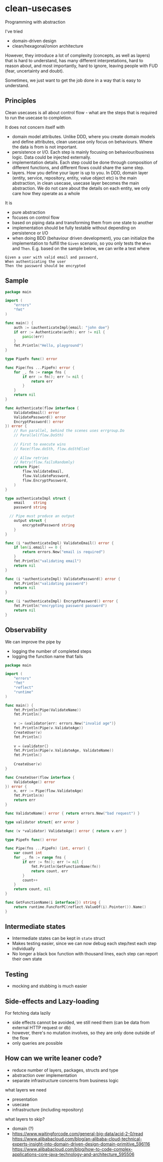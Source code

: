 # clean-usecases
Programming with abstraction

I've tried 

- domain-driven design
- clean/hexagonal/onion architecture

However, they introduce a lot of complexity (concepts, as well as layers) that is hard to understand, has many different interpretations, hard to reason about, and most importantly, hard to ignore, leaving people with FUD (fear, uncertainty and doubt).

Sometimes, we just want to get the job done in a way that is easy to understand.


## Principles

Clean usecases is all about control flow - what are the steps that is required to run the usecase to completion.

It does not concern itself with
- domain model attributes. Unlike DDD, where you create domain models and define attributes, clean usecase only focus on behaviours. Where the data is from is not important.
- persistence or I/O. Each step is mainly focusing on behaviour/business logic. Data could be injected externally.
- implementation details. Each step could be done through composition of different functions, and different flows could share the same step.
- layers. How you define your layer is up to you. In DDD, domain layer (entity, service, repository, entity, value object etc) is the main abstraction, in clean usecase, usecase layer becomes the main abstraction. We do not care about the details on each entity, we only care how they operate as a whole


It is
- pure abstraction
- focuses on control flow
- based on piping data and transforming them from one state to another
- implementation should be fully testable without depending on persistence or I/O
- when doing BDD (behaviour driven development), you can initialize the implementation to fulfill the `Given` scenario, so you only tests the `When` and `Then`. E.g. based on the sample below, we can write a test where 

```
Given a user with valid email and password, 
When authenticating the user
Then the password should be encrypted
```

## Sample

```go
package main

import (
	"errors"
	"fmt"
)

func main() {
	auth := &authenticateImpl{email: "john doe"}
	if err := Authenticate(auth); err != nil {
		panic(err)
	}
	fmt.Println("Hello, playground")
}

type PipeFn func() error

func Pipe(fns ...PipeFn) error {
	for _, fn := range fns {
		if err := fn(); err != nil {
			return err
		}
	}
	return nil
}

func Authenticate(flow interface {
	ValidateEmail() error
	ValidatePassword() error
	EncryptPassword() error
}) error {
	// Run parallel, behind the scenes uses errgroup.Do
	// Parallel(flow.DoSth)
	
	// First to execute wins
	// Race(flow.doSth, flow.doSthElse)
	
	// Allow retries 
	// Retry(flow.failsRandomly)
	return Pipe(
		flow.ValidateEmail,
		flow.ValidatePassword,
		flow.EncryptPassword,
	)
}

type authenticateImpl struct {
	email    string
	password string

  // Pipe must produce an output
	output struct {
		encryptedPassword string
	}
}

func (i *authenticateImpl) ValidateEmail() error {
	if len(i.email) == 0 {
		return errors.New("email is required")
	}
	fmt.Println("validating email")
	return nil
}

func (i *authenticateImpl) ValidatePassword() error {
	fmt.Println("validating password")
	return nil
}

func (i *authenticateImpl) EncryptPassword() error {
	fmt.Println("encrypting password password")
	return nil
}
```

## Observability

We can improve the pipe by 
- logging the number of completed steps
- logging the function name that fails

```go
package main

import (
	"errors"
	"fmt"
	"reflect"
	"runtime"
)

func main() {
	fmt.Println(Pipe(ValidateName))
	fmt.Println()
	
	v := &validator{err: errors.New("invalid age")}
	fmt.Println(Pipe(v.ValidateAge))
	CreateUser(v)
	fmt.Println()
	
	v = &validator{}
	fmt.Println(Pipe(v.ValidateAge, ValidateName))
	fmt.Println()
	
	CreateUser(v)
}

func CreateUser(flow interface {
	ValidateAge() error
}) error {
	n, err := Pipe(flow.ValidateAge)
	fmt.Println(n)
	return err
}

func ValidateName() error { return errors.New("bad request") }

type validator struct{ err error }

func (v *validator) ValidateAge() error { return v.err }

type PipeFn func() error

func Pipe(fns ...PipeFn) (int, error) {
	var count int
	for _, fn := range fns {
		if err := fn(); err != nil {
			fmt.Println(GetFunctionName(fn))
			return count, err
		}
		count++
	}
	return count, nil
}

func GetFunctionName(i interface{}) string {
	return runtime.FuncForPC(reflect.ValueOf(i).Pointer()).Name()
}
```

## Intermediate states

- Intermediate states can be kept in `state` struct
- Makes testing easier, since we can now debug each step/test each step individually
- No longer a black box function with thousand lines, each step can report their own state

## Testing

- mocking and stubbing is much easier

## Side-effects and Lazy-loading

For fetching data lazily
- side effects cannot be avoided, we still need them (can be data from external HTTP request or db)
- however, there's no mutation involves, so they are only done outside of the flow
- only queries are possible


## How can we write leaner code?

- reduce number of layers, packages, structs and type
- abstraction over implementation
- separate infrastructure concerns from business logic

what layers we need
- presentation
- usecase
- infrastructure (including repository)


what layers to skip?
- domain (?)
- https://www.waitingforcode.com/general-big-data/acid-2-0/read
https://www.alibabacloud.com/blog/an-alibaba-cloud-technical-experts-insight-into-domain-driven-design-domain-primitive_596116
https://www.alibabacloud.com/blog/how-to-code-complex-applications-core-java-technology-and-architecture_595506

